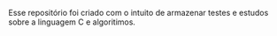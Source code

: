 Esse repositório foi criado com o intuito de armazenar testes e estudos sobre a linguagem C e algoritimos.

